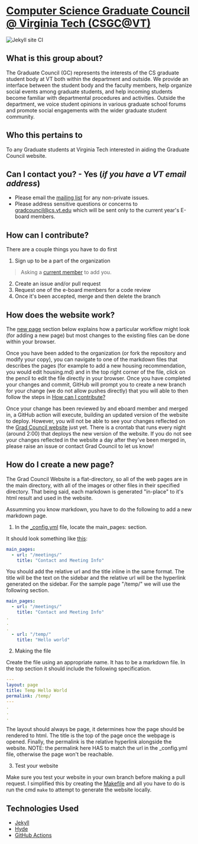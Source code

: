 # [Computer Science Graduate Council @ Virginia Tech (CSGC@VT)](https://csgrad.cs.vt.edu/)

![Jekyll site CI](https://github.com/CSGraduateCouncil-VirginiaTech/csgc-website/workflows/Jekyll%20site%20CI/badge.svg)

## What is this group about?

The Graduate Council (GC) represents the interests of the CS graduate student body at VT both within the department and outside. We provide an interface between the student body and the faculty members, help organize social events among graduate students, and help incoming students become familiar with departmental procedures and activities. Outside the department, we voice student opinions in various graduate school forums and promote social engagements with the wider graduate student community.

## Who this pertains to

To any Graduate students at Virginia Tech interested in aiding the Graduate Council website.

## Can I contact you? - Yes (_if you have a VT email address_)

* Please email the [mailing list](https://groups.google.com/a/vt.edu/forum/#!forum/csgc-g) for any non-private issues.
* Please address sensitive questions or concerns to [gradcouncil@cs.vt.edu](mailto:gradcouncil@cs.vt.edu) which will be sent only to the current year's E-board members.

## How can I contribute?

There are a couple things you have to do first

1. Sign up to be a part of the organization
  > Asking a [current member](https://csgrad.cs.vt.edu/Officers/) to add you.
2. Create an issue and/or pull request
3. Request one of the e-board members for a code review
4. Once it's been accepted, merge and then delete the branch

## How does the website work?

The [new page](https://github.com/CSGraduateCouncil-VirginiaTech/csgc-website/blob/master/README.md#how-do-i-create-a-new-page) section below explains how a particular workflow might look (for adding a new page) but most changes to the existing files can be done within your browser.

Once you have been added to the organization (or fork the repository and modify your copy), you can navigate to one of the markdown files that describes the pages (for example to add a new housing recommendation, you would edit housing.md) and in the top right corner of the file, click on the pencil to edit the file directly in your browser. Once you have completed your changes and commit, GitHub will prompt you to create a new branch for your change (we do not allow pushes directly) that you will able to then follow the steps in [How can I contribute?](https://github.com/CSGraduateCouncil-VirginiaTech/csgc-website/blob/master/README.md#how-can-i-contribute)

Once your change has been reviewed by and eboard member and merged in, a GitHub action will execute, building an updated version of the website to deploy. However, you will not be able to see your changes reflected on the [Grad Council website](https://csgrad.cs.vt.edu) just yet. There is a crontab that runs every night (around 2:00) that deploys the new version of the website. If you do not see your changes reflected in the website a day after they've been merged in, please raise an issue or contact Grad Council to let us know!

## How do I create a new page?

The Grad Council Website is a flat-directory, so all of the web pages are in the main directory, with all of the images or other files in their specified directory.
That being said, each markdown is generated "in-place" to it's html result and used in the website.

Assumming you know markdown, you have to do the following to add a new markdown page.

1. In the [_config.yml](https://github.com/CSGraduateCouncil-VirginiaTech/csgc-website/blob/master/_config.yml) file, locate the main_pages: section.

It should look something like [this](https://github.com/CSGraduateCouncil-VirginiaTech/csgc-website/blob/master/_config.yml#L22):
```yaml
main_pages:
  - url: "/meetings/"
    title: "Contact and Meeting Info"
```
You should add the relative url and the title inline in the same format.
The title will be the text on the sidebar and the relative url will be the hyperlink generated on the sidebar.
For the sample page "/temp/" we will use the following section.
```yaml
main_pages:
  - url: "/meetings/"
    title: "Contact and Meeting Info"
.
.
.
  - url: "/temp/"
    title: "Hello world"
```

2. Making the file

Create the file using an appropriate name.
It has to be a markdown file.
In the top section it should include the following specification.

```yaml
---
layout: page
title: Temp Hello World
permalink: /temp/
---
.
.
.
```

The layout should always be page, it determines how the page should be rendered to html.
The title is the top of the page once the webpage is opened.
Finally, the permalink is the relative hyperlink alongside the website.
NOTE: the permalink here HAS to match the url in the _config.yml file, otherwise the page won't be reachable.

3. Test your website

Make sure you test your website in your own branch before making a pull request.
I simplified this by creating the [Makefile](https://github.com/CSGraduateCouncil-VirginiaTech/csgc-website/blob/master/Makefile) and all you have to do is run the cmd `make` to attempt to generate the website locally.

## Technologies Used

* [Jekyll](http://jekyllrb.com)
* [Hyde](https://github.com/poole/hyde)
* [GitHub Actions](https://github.com/features/actions)

